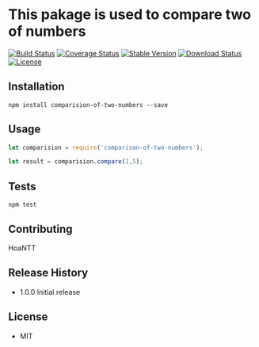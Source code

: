 # This pakage is used to compare two of numbers #

[![Build Status](https://travis-ci.org/gghoantt/comparison-of-two-numbers.svg?branch=master)](https://travis-ci.org/gghoantt/comparison-of-two-numbers)
[![Coverage Status](https://coveralls.io/repos/github/gghoantt/comparison-of-two-numbers/badge.svg)](https://coveralls.io/github/gghoantt/comparison-of-two-numbers)
[![Stable Version](https://img.shields.io/npm/v/comparison-of-two-numbers.svg)](https://www.npmjs.com/package/comparison-of-two-numbers)
[![Download Status](https://img.shields.io/npm/dt/comparison-of-two-numbers.svg)](https://www.npmjs.com/package/comparison-of-two-numbers)
[![License](https://img.shields.io/github/license/gghoantt/comparison-of-two-numbers.svg)](https://github.com/gghoantt/comparison-of-two-numbers/blob/master/LICENSE)

## Installation

  `npm install comparision-of-two-numbers --save`

## Usage
```javascript
let comparision = require('comparison-of-two-numbers');

let result = comparision.compare(1,5);
```

## Tests


  `npm test`


## Contributing

HoaNTT

## Release History

* 1.0.0 Initial release

## License

* MIT
